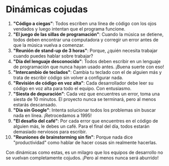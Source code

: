 # Dinámicas cojudas

1. **"Código a ciegas"**: Todos escriben una línea de código con los ojos vendados y luego intentan que el programa funcione.
1. **"El juego de las sillas de programación"**: Cuando la música se detiene, todos deben encontrar una computadora y corregir un error antes de que la música vuelva a comenzar.
1. **"Reunión de stand-up de 3 horas"**: Porque, ¿quién necesita trabajar cuando puedes hablar sobre trabajar?
1. **"Día del lenguaje desconocido"**: Todos deben escribir en un lenguaje de programación que nunca hayan usado antes. ¡Buena suerte con eso!
1. **"Intercambio de teclados"**: Cambia tu teclado con el de alguien más y trata de escribir código sin volver a configurar nada.
1. **"Revisión de código en voz alta"**: Cada desarrollador debe leer su código en voz alta para todo el equipo. Con entusiasmo.
1. **"Siesta de depuración"**: Cada vez que encuentres un error, toma una siesta de 10 minutos. El proyecto nunca se terminará, pero al menos estarás descansado.
1. **"Día sin Google"**: Intenta solucionar todos los problemas sin buscar nada en línea. ¡Retrocedamos a 1995!
1. **"El desafío del café"**: Por cada error que encuentres en el código de alguien más, le debes un café. Para el final del día, todos estarán demasiado nerviosos para escribir.
1. **"Reuniones de brainstorming sin fin"**: Porque nada dice "productividad" como hablar de hacer cosas sin realmente hacerlas.

Con dinámicas como estas, es un milagro que los equipos de desarrollo no se vuelvan completamente cojudos. ¡Pero al menos nunca será aburrido!
